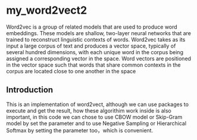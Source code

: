 # my_word2vect2
Word2vec is a group of related models that are used to produce word embeddings. These models are shallow, two-layer neural networks that are trained to reconstruct linguistic contexts of words. Word2vec takes as its input a large corpus of text and produces a vector space, typically of several hundred dimensions, with each unique word in the corpus being assigned a corresponding vector in the space. Word vectors are positioned in the vector space such that words that share common contexts in the corpus are located close to one another in the space
## Introduction
This is an implementation of word2vect, although we can use packages to execute and get the result, how these algorithim work inside is also important, in this code we can chose to use CBOW model or Skip-Gram model by set the parameter and to use Negative Sampling or Hierarchical Softmax by setting the parameter too，which is convenient.
